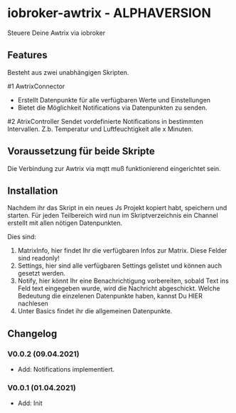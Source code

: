 # iobroker-awtrix - ALPHAVERSION
Steuere Deine Awtrix via iobroker


## Features
Besteht aus zwei unabhängigen Skripten.

#1 AwtrixConnector
* Erstellt Datenpunkte für alle verfügbaren Werte und Einstellungen
* Bietet die Möglichkeit Notifications via Datenpunkten zu senden.

#2 AtrixController
Sendet vordefinierte Notifications in bestimmten Intervallen. Z.b. Temperatur und Luftfeuchtigkeit alle x Minuten.

## Voraussetzung für beide Skripte
Die Verbindung zur Awtrix via mqtt muß funktionierend eingerichtet sein.

## Installation
Nachdem ihr das Skript in ein neues Js Projekt kopiert habt, speichern und starten.
Für jeden Teilbereich wird nun im Skriptverzeichnis ein Channel erstellt mit allen nötigen Datenpunkten. 

Dies sind: 
1. MatrixInfo, hier findet Ihr die verfügbaren Infos zur Matrix. Diese Felder sind readonly!
2. Settings, hier sind alle verfügbaren Settings gelistet und können auch gesetzt werden. 
3. Notify, hier könnt Ihr eine Benachrichtigung vorbereiten, sobald Text ins Feld text eingegeben wurde, wird die Nachricht abgeschickt. Welche Bedeutung die einzelenen Datenpunkte haben, kannst Du HIER nachlesen
4. Unter Basics findet ihr die allgemeinen Datenpunkte.

## Changelog
### V0.0.2 (09.04.2021)
* Add: Notifications implementiert.
### V0.0.1 (01.04.2021)
* Add: Init
